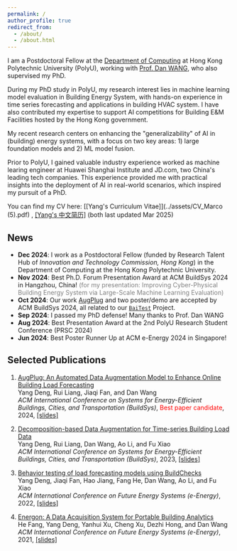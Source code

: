 ```yaml
---
permalink: /
author_profile: true
redirect_from: 
  - /about/
  - /about.html
---
```



<!-- My research interest lies in the areas of the evaluation and deployment of machine learning models for cyber-physical energy systems. Some special topics such as data acquisition, data augmentation, and large model for smart building are highly involved.-->
<!-- Previously, I received the M.S. in Computer Science from Tongji University, supervised by Prof. Chenxi Zhang and Prof. Jiangfeng Li, and the B.S. in Computer Science from Nanjing University of Aeronautics and Astronautics. -->














I am a Postdoctoral Fellow at the [Department of Computing](https://www.polyu.edu.hk/comp/) at Hong Kong Polytechnic University (PolyU), working with [Prof. Dan WANG](https://www4.comp.polyu.edu.hk/~csdwang/), who also supervised my PhD.


During my PhD study in PolyU, my research interest lies in machine learning model evaluation in Building Energy System, with hands-on experience in time series forecasting and applications in building HVAC system. 
I have also contributed my expertise to support AI competitions for Building E&M Facilities hosted by the Hong Kong government.

My recent research centers on enhancing the "generalizability" of AI in (building) energy systems, with a focus on two key areas: 1) large foundation models and 2) ML model fusion.


Prior to PolyU, I gained valuable industry experience worked as machine learing engineer at Huawei Shanghai Institute and JD.com, two China's leading tech companies. This experience provided me with practical insights into the deployment of AI in real-world scenarios, which inspired my pursuit of a PhD.


You can find my CV here: [[Yang's Curriculum Vitae]](../assets/CV_Marco (5).pdf) , [[Yang's 中文简历]](../assets/CV_Marco_Chinese_Jan11.pdf)  (both last updated Mar 2025)














News
-------
- **Dec 2024**: I work as a Postdoctoral Fellow (funded by Research Talent Hub of _Innovation and Technology Commission, Hong Kong_) in the Department of Computing at the Hong Kong Polytechnic University.
- **Nov 2024**: Best Ph.D. Forum Presentation Award at ACM BuildSys 2024 in Hangzhou, China! <span style="color: gray;">(for my presentation: Improving Cyber-Physical Building Energy System via Large-Scale Machine Learning Evaluation)</span> 
- **Oct 2024**: Our work [AugPlug](https://dl.acm.org/doi/pdf/10.1145/3671127.3698190) and two poster/demo are accepted by ACM BuildSys 2024, all related to our [`BaiTest`](https://www.youtube.com/playlist?list=PL_yx_pJIQs0yL-GDSWDZO2IpWZaJ6Zqwf) Project.
- **Sep 2024**: I passed my PhD defense! Many thanks to Prof. Dan WANG
- **Aug 2024**: Best Presentation Award at the 2nd PolyU Research Student Conference (PRSC 2024)
- **Jun 2024**: Best Poster Runner Up at ACM e-Energy 2024 in Singapore!



 <!-- <span style="color: gray;">(titled: Improving Cyber-Physical Building Energy System via Large-Scale Machine Learning Evaluation)</span> -->





Selected Publications
-------
1. [AugPlug: An Automated Data Augmentation Model to Enhance Online Building Load Forecasting](https://dl.acm.org/doi/pdf/10.1145/3671127.3698190) <br>
   Yang Deng, Rui Liang, Jiaqi Fan, and Dan Wang <br>
   *ACM International Conference on Systems for Energy-Efficient Buildings, Cities, and Transportation (BuildSys)*, <span style="color: red;">Best paper candidate</span>, 2024,
   [[slides]](../assets/research_slides/AugPlug_BuildSys24_1108.pdf)
   
3. [Decomposition-based Data Augmentation for Time-series Building Load Data](https://dl.acm.org/doi/10.1145/3600100.3623727) <br>
   Yang Deng, Rui Liang, Dan Wang, Ao Li, and Fu Xiao <br>
   *ACM International Conference on Systems for Energy-Efficient Buildings, Cities, and Transportation (BuildSys)*, 2023,
   [[slides]](../assets/research_slides/DAST-slides-buildsys-1115.pdf)
   
4. [Behavior testing of load forecasting models using BuildChecks](https://dl.acm.org/doi/abs/10.1145/3538637.3538841) <br>
   Yang Deng, Jiaqi Fan, Hao Jiang, Fang He, Dan Wang, Ao Li, and Fu Xiao <br>
   *ACM International Conference on Future Energy Systems (e-Energy)*, 2022,
   [[slides]](../assets/research_slides/BuildChecks-Eenergy2022-slides-final.pdf)

5. [Energon: A Data Acquisition System for Portable Building Analytics](https://dl.acm.org/doi/abs/10.1145/3447555.3464850) <br>
   He Fang, Yang Deng, Yanhui Xu, Cheng Xu, Dezhi Hong, and Dan Wang <br>
   *ACM International Conference on Future Energy Systems (e-Energy)*, 2021,
   [[slides]](../assets/research_slides/Energon_e-energy2021.pdf)


